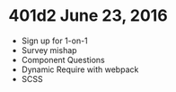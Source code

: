 401d2 June 23, 2016
===

* Sign up for 1-on-1
* Survey mishap
* Component Questions
* Dynamic Require with webpack
* SCSS